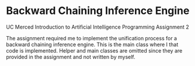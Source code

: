 # Backward Chaining Inference Engine
UC Merced Introduction to ArtificiaI Intelligence Programming Assignment 2

The assignment required me to implement the unification process for a backward chaining inference engine. This is the main class where I  that code is implemented. Helper and main classes are omitted since they are provided in the assignment and not written by myself.
